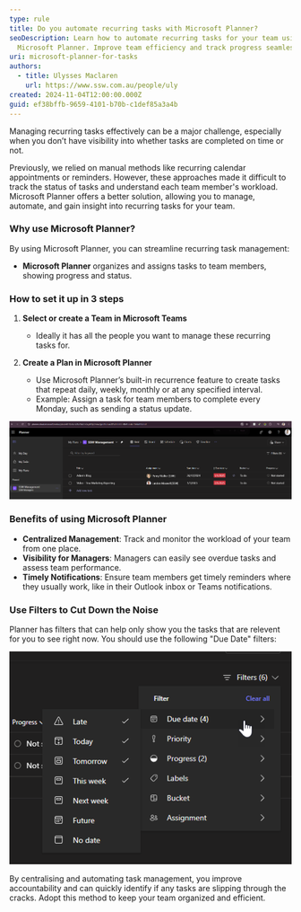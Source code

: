 ```yaml
---
type: rule
title: Do you automate recurring tasks with Microsoft Planner?
seoDescription: Learn how to automate recurring tasks for your team using
  Microsoft Planner. Improve team efficiency and track progress seamlessly.
uri: microsoft-planner-for-tasks
authors:
  - title: Ulysses Maclaren
    url: https://www.ssw.com.au/people/uly
created: 2024-11-04T12:00:00.000Z
guid: ef38bffb-9659-4101-b70b-c1def85a3a4b
---
```

Managing recurring tasks effectively can be a major challenge, especially when you don’t have visibility into whether tasks are completed on time or not.

Previously, we relied on manual methods like recurring calendar appointments or reminders. However, these approaches made it difficult to track the status of tasks and understand each team member's workload. Microsoft Planner offers a better solution, allowing you to manage, automate, and gain insight into recurring tasks for your team.

<!--endintro-->

### Why use Microsoft Planner?

By using Microsoft Planner, you can streamline recurring task management:

* **Microsoft Planner** organizes and assigns tasks to team members, showing progress and status.

### How to set it up in 3 steps

1. **Select or create a Team in Microsoft Teams**

   * Ideally it has all the people you want to manage these recurring tasks for. 
2. **Create a Plan in Microsoft Planner**

   * Use Microsoft Planner’s built-in recurrence feature to create tasks that repeat daily, weekly, monthly or at any specified interval.
   * Example: Assign a task for team members to complete every Monday, such as sending a status update.

![Figure: See your team's upcoming or outstanding recurring tasks](planner.png)

### Benefits of using Microsoft Planner

* **Centralized Management**: Track and monitor the workload of your team from one place.
* **Visibility for Managers**: Managers can easily see overdue tasks and assess team performance.
* **Timely Notifications**: Ensure team members get timely reminders where they usually work, like in their Outlook inbox or Teams notifications.

### Use Filters to Cut Down the Noise

Planner has filters that can help only show you the tasks that are relevent for you to see right now. You should use the following "Due Date" filters:

![Figure: Limit the due dates so you don't have to look at tasks that are not due for ages](planner-filters.png)

By centralising and automating task management, you improve accountability and can quickly identify if any tasks are slipping through the cracks. Adopt this method to keep your team organized and efficient.
